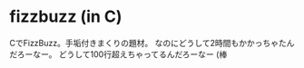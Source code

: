 fizzbuzz (in C)
===============
CでFizzBuzz。手垢付きまくりの題材。
なのにどうして2時間もかかっちゃたんだろーなー。
どうして100行超えちゃってるんだろーなー (棒
